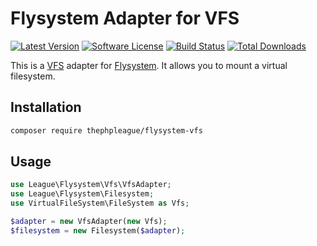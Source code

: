 # Flysystem Adapter for VFS

[![Latest Version](https://img.shields.io/github/release/thephpleague/flysystem-vfs.svg?style=flat-square)](https://github.com/thephpleague/flysystem-vfs/releases)
[![Software License](https://img.shields.io/badge/license-MIT-brightgreen.svg?style=flat-square)](LICENSE.md)
[![Build Status](https://img.shields.io/travis/thephpleague/flysystem-vfs/master.svg?style=flat-square)](https://travis-ci.org/thephpleague/flysystem-vfs)
[![Total Downloads](https://img.shields.io/packagist/dt/league/flysystem-vfs.svg?style=flat-square)](https://packagist.org/packages/league/flysystem-vfs)

This is a [VFS](https://github.com/adlawson/php-vfs) adapter for [Flysystem](http://flysystem.thephpleague.com/). It allows you to mount a virtual filesystem.

## Installation

```bash
composer require thephpleague/flysystem-vfs
```

## Usage

```php
use League\Flysystem\Vfs\VfsAdapter;
use League\Flysystem\Filesystem;
use VirtualFileSystem\FileSystem as Vfs;

$adapter = new VfsAdapter(new Vfs);
$filesystem = new Filesystem($adapter);
```
